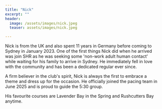 ```yaml
---
title: "Nick"
excerpt: ""
header:
  image: /assets/images/nick.jpeg
  teaser: assets/images/nick.jpeg

---
```


Nick is from the UK and also spent 11 years in Germany before coming to Sydney in January 2023. One of the first things Nick did when he arrived was join SHR as he was seeking some 'non-work adult human contact' while waiting for his family to arrive in Sydney. He immediately fell in love with the community and has been a dedicated regular ever since. 

A firm believer in the club's spirit, Nick is always the first to embrace a theme and dress up for the occasion. He officially joined the pacing team in June 2025 and is proud to guide the 5:30 group. 

His favourite courses are Lavender Bay in the Spring and Rushcutters Bay anytime.